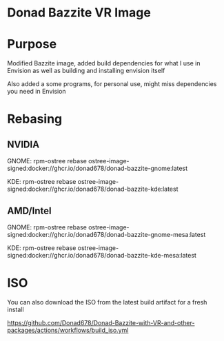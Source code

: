 # Donad Bazzite VR Image

# Purpose

Modified Bazzite image, added build dependencies for what I use in Envision as well as building and installing envision itself

Also added a some programs, for personal use, might miss dependencies you need in Envision

# Rebasing

## NVIDIA

GNOME: rpm-ostree rebase ostree-image-signed:docker://ghcr.io/donad678/donad-bazzite-gnome:latest

KDE: rpm-ostree rebase ostree-image-signed:docker://ghcr.io/donad678/donad-bazzite-kde:latest

## AMD/Intel

GNOME: rpm-ostree rebase ostree-image-signed:docker://ghcr.io/donad678/donad-bazzite-gnome-mesa:latest

KDE: rpm-ostree rebase ostree-image-signed:docker://ghcr.io/donad678/donad-bazzite-kde-mesa:latest

# ISO

You can also download the ISO from the latest build artifact for a fresh install

https://github.com/Donad678/Donad-Bazzite-with-VR-and-other-packages/actions/workflows/build_iso.yml
